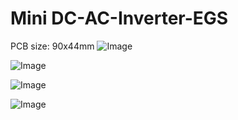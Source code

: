 # Mini DC-AC-Inverter-EGS

PCB size: 90x44mm
![Image](https://github.com/user-attachments/assets/738ea2b5-321f-4d25-b8da-9189043e828c)

![Image](https://github.com/user-attachments/assets/794171b4-85b2-442d-8d78-883d3ae53766)

![Image](https://github.com/user-attachments/assets/89e61cd6-b33e-4877-9398-3dbdbe183777)

![Image](https://github.com/user-attachments/assets/4992b31b-e240-40a8-8112-9d1c533f79d4)
